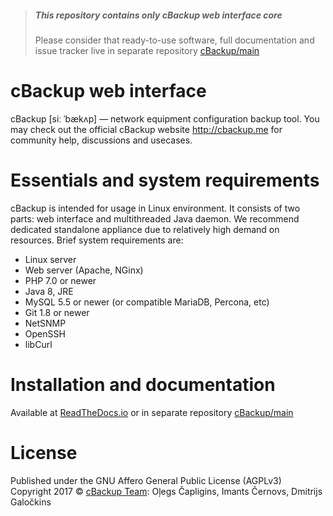 > ##### This repository contains only cBackup web interface core
> Please consider that ready-to-use software, full documentation and issue tracker live in separate repository [cBackup/main](https://github.com/cBackup/main)

# cBackup web interface

cBackup [siː ˈbækʌp] — network equipment configuration backup tool. You may check out the official cBackup website <http://cbackup.me> for community help, discussions and usecases.  

# Essentials and system requirements

cBackup is intended for usage in Linux environment. It consists of two parts: web interface and multithreaded Java daemon. We recommend dedicated standalone appliance due to relatively high demand on resources. Brief system requirements are:
* Linux server
* Web server (Apache, NGinx)
* PHP 7.0 or newer
* Java 8, JRE
* MySQL 5.5 or newer (or compatible MariaDB, Percona, etc)
* Git 1.8 or newer
* NetSNMP
* OpenSSH
* libCurl

# Installation and documentation

Available at [ReadTheDocs.io](http://cbackup.rtfd.io) or in separate repository [cBackup/main](https://github.com/cBackup/main)

# License

Published under the GNU Affero General Public License (AGPLv3)<br>
Copyright 2017 © [cBackup Team](http://cbackup.me): Oļegs Čapligins, Imants Černovs, Dmitrijs Galočkins  
